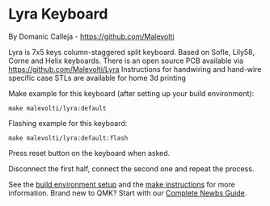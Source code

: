 # Lyra Keyboard
By Domanic Calleja - https://github.com/Malevolti

Lyra is 7x5 keys column-staggered split keyboard. Based on  Sofle, Lily58, Corne and Helix keyboards.
There is an open source PCB available via https://github.com/Malevolti/Lyra
Instructions for handwiring and hand-wire specific case STLs are available for home 3d printing

Make example for this keyboard (after setting up your build environment):

    make malevolti/lyra:default

Flashing example for this keyboard:

    make malevolti/lyra:default:flash

Press reset button on the keyboard when asked.

Disconnect the first half, connect the second one and repeat the process.

See the [build environment setup](https://docs.qmk.fm/#/getting_started_build_tools) and the [make instructions](https://docs.qmk.fm/#/getting_started_make_guide) for more information. Brand new to QMK? Start with our [Complete Newbs Guide](https://docs.qmk.fm/#/newbs).
